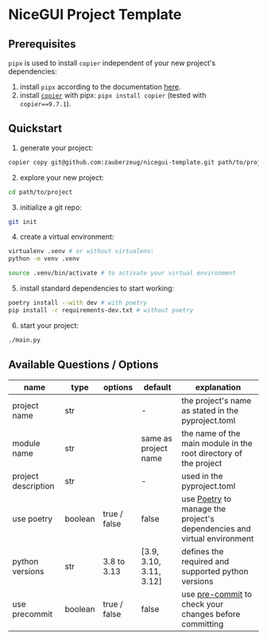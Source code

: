 # NiceGUI Project Template

## Prerequisites

`pipx` is used to install `copier` independent of your new project's dependencies:

1. install `pipx` according to the documentation [here](https://pipx.pypa.io/stable/).
2. install [`copier`](https://copier.readthedocs.io/en/stable/) with pipx: `pipx install copier` (tested with `copier==9.7.1`).


## Quickstart

1. generate your project:
```bash
copier copy git@github.com:zauberzeug/nicegui-template.git path/to/project
```
2. explore your new project:
```bash
cd path/to/project
```
3. initialize a git repo:
```bash
git init
```
4. create a virtual environment:
```bash
virtualenv .venv # or without virtualenv:
python -m venv .venv

source .venv/bin/activate # to activate your virtual environment
```
5. install standard dependencies to start working:
```bash
poetry install --with dev # with poetry 
pip install -r requirements-dev.txt # without poetry
```
6. start your project:
```bash
./main.py
```

## Available Questions / Options

| name                | type    | options      | default                 | explanation                                                                                           |
| ------------------- | ------- | ------------ | ----------------------- | ----------------------------------------------------------------------------------------------------- |
| project name        | str     |              | -                       | the project's name as stated in the pyproject.toml                                                    |
| module name         | str     |              | same as project name    | the name of the main module in the root directory of the project                                      |
| project description | str     |              | -                       | used in the pyproject.toml                                                                            |
| use poetry          | boolean | true / false | false                   | use [Poetry](https://python-poetry.org/) to manage the project's dependencies and virtual environment |
| python versions     | str     | 3.8 to 3.13  | [3.9, 3.10, 3.11, 3.12] | defines the required and supported python versions                                                    |
| use precommit       | boolean | true / false | false                   | use [pre-commit](https://pre-commit.com/) to check your changes before committing                     |

